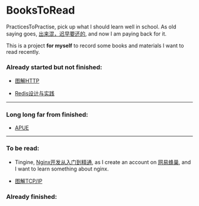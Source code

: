 # BooksToRead

PracticesToPractise, pick up what I should learn well in school. As old saying goes, [出来混，迟早要还的](http://img31.mtime.cn/CMS/Gallery/2012/11/04/135111.99760996_900.jpg), and now I am paying back for it.

This is a project **for myself** to record some books and materials I want to read recently.

### Already started but not finished:

* [图解HTTP](http://book.douban.com/subject/25863515/)

* [Redis设计与实践](http://book.douban.com/subject/25900156/)

---

### Long long far from finished:
* [APUE](http://book.douban.com/subject/1788421/)

---

### To be read:
* Tingine, [Nginx开发从入门到精通](http://tengine.taobao.org/book/index.html), as I create an account on [网易蜂巢](https://c.163.com), and I want to learn something about nginx.

* [图解TCP/IP](http://book.douban.com/subject/24737674/)

### Already finished:

